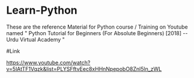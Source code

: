 # Learn-Python

These are the reference Material for Python course / Training on Youtube named " Python Tutorial for Beginners (For Absolute Beginners) [2018] -- Urdu Virtual Academy "

#Link

https://www.youtube.com/watch?v=5lAtTF1Vqzk&list=PLYSFftvEec8xHHnNpepobO8Znl5ln_zWL
